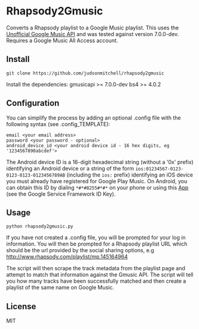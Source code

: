 # Rhapsody2Gmusic

Converts a Rhapsody playlist to a Google Music playlist.  This uses the [Unofficial Google Music API](https://github.com/simon-weber/gmusicapi) and was tested against version 7.0.0-dev. Requires a Google Music All Access account.

## Install

```
git clone https://github.com/judsonmitchell/rhapsody2gmusic
```

Install the dependencies: 
gmusicapi >= 7.0.0-dev
bs4 >= 4.0.2

## Configuration

You can simplify the process by adding an optional .config file with the following syntax (see .config_TEMPLATE):

```
email <your email address>
password <your password - optional>
android_device_id <your android device id - 16 hex digits, eg '1234567890abcdef'>
```
The Android device ID is a 16-digit hexadecimal string (without a
'0x' prefix) identifying an Android device or a string of the form
`ios:01234567-0123-0123-0123-0123456789AB` (including the `ios:`
prefix) identifying an iOS device you must already have registered
for Google Play Music. On Android, you can obtain this ID by dialing
`*#*#8255#*#*` on your phone or using this
[App](https://play.google.com/store/apps/details?id=com.evozi.deviceid)
(see the Google Service Framework ID Key).

## Usage

```
python rhapsody2gmusic.py
```

If you have not created a .config file, you will be prompted for your log in information. You will then be prompted for a Rhapsody playlist URL which should be the url provided by the social sharing options, e.g http://www.rhapsody.com/playlist/mp.145164964

The script will then scrape the track metadata from the playlist page and attempt to match that information against the Gmusic API.  The script will tell you how many tracks have been successfully matched and then create a playlist of the same name on Google Music.

## License

MIT
